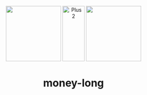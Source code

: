 <p align="center">
    <img width="150" src="https://gw.alipayobjects.com/zos/rmsportal/KDpgvguMpGfqaHPjicRK.svg">
    <img src="https://cdns.iconmonstr.com/wp-content/assets/preview/2012/240/iconmonstr-plus-2.png" alt="Plus 2" width="60" height="150">
    <img width="150" src="https://camo.githubusercontent.com/53c254c00db1f6b21fdb15b0aefd41f1a4452bf64809a43f595b341031c689bd/68747470733a2f2f716e2e616e7464762e636f6d2f7675652e706e67">
</p>

<h1 align="center">money-long</h1>